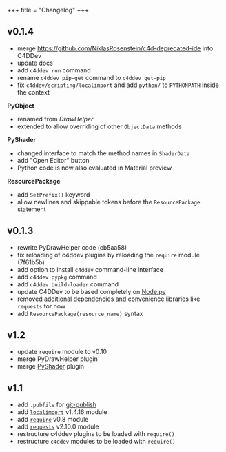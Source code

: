 +++
title = "Changelog"
+++

  [Node.py]: https://github.com/nodepy/nodepy

## v0.1.4

- merge https://github.com/NiklasRosenstein/c4d-deprecated-ide into C4DDev
- update docs
- add `c4ddev run` command
- rename `c4ddev pip-get` command to `c4ddev get-pip`
- fix `c4ddev/scripting/localimport` and add `python/` to `PYTHONPATH` inside
  the context

__PyObject__

- renamed from *DrawHelper*
- extended to allow overriding of other `ObjectData` methods

__PyShader__

- changed interface to match the method names in `ShaderData`
- add "Open Editor" button
- Python code is now also evaluated in Material preview

__ResourcePackage__

- add `SetPrefix()` keyword
- allow newlines and skippable tokens before the `ResourcePackage` statement

## v0.1.3

- rewrite PyDrawHelper code (cb5aa58)
- fix reloading of c4ddev plugins by reloading the `require` module (7f61b5b)
- add option to install `c4ddev` command-line interface
- add `c4ddev pypkg` command
- add `c4ddev build-loader` command
- update C4DDev to be based completely on [Node.py]
- removed additional dependencies and convenience libraries like `requests` for now
- add `ResourcePackage(resource_name)` syntax

## v1.2

- update `require` module to v0.10
- merge PyDrawHelper plugin
- merge [PyShader](https://github.com/nr-plugins/pyshader) plugin

## v1.1

- add `.pubfile` for [git-publish](https://pypi.python.org/pypi/git-publish)
- add [`localimport`](https://github.com/NiklasRosenstein/py-localimport) v1.4.16 module
- add [`require`](https://github.com/NiklasRosenstein/py-localimport) v0.8 module
- add [`requests`](https://github.com/kennethreitz/requests) v2.10.0 module
- restructure c4ddev plugins to be loaded with `require()`
- restructure `c4ddev` modules to be loaded with `require()`
